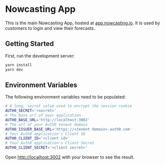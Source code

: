 # Nowcasting App

This is the main Nowcasting App, hosted at [app.nowcasting.io](app.nowcasting.io).
It is used by customers to login and view their forecasts.

## Getting Started

First, run the development server:

```bash
yarn install
yarn dev
```

## Environment Variables

The following environment variables need to be populated:

```bash
# A long, secret value used to encrypt the session cookie
AUTH0_SECRET='<secret>'
# The base url of your application
AUTH0_BASE_URL='http://localhost:3002'
# The url of your Auth0 tenant domain
AUTH0_ISSUER_BASE_URL='https://<tenent domain>.auth0.com'
# Your Auth0 application's Client ID
AUTH0_CLIENT_ID='<client id>'
# Your Auth0 application's Client Secret
AUTH0_CLIENT_SECRET='<client secret>'

```

Open [http://localhost:3002](http://localhost:3002) with your browser to see the result.
